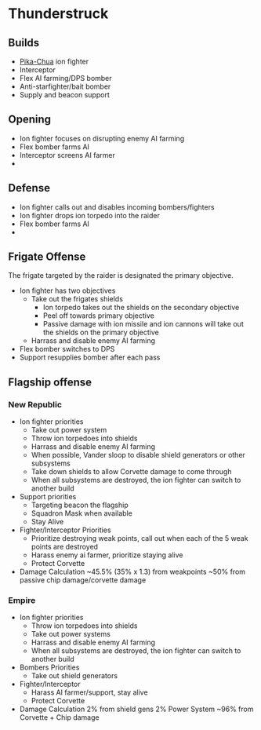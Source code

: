 # Thunderstruck

## Builds

* [Pika-Chua](/knowledgebase/Builds/PikaChua.md) ion fighter
* Interceptor
* Flex AI farming/DPS bomber
* Anti-starfighter/bait bomber
* Supply and beacon support

## Opening

* Ion fighter focuses on disrupting enemy AI farming
* Flex bomber farms AI
* Interceptor screens AI farmer
* 

## Defense

* Ion fighter calls out and disables incoming bombers/fighters
* Ion fighter drops ion torpedo into the raider
* Flex bomber farms AI
* 

## Frigate Offense

The frigate targeted by the raider is designated the primary objective.

* Ion fighter has two objectives
  * Take out the frigates shields
    * Ion torpedo takes out the shields on the secondary objective
    * Peel off towards primary objective
    * Passive damage with ion missile and ion cannons will take out the shields on the primary objective
  * Harrass and disable enemy AI farming
* Flex bomber switches to DPS
* Support resupplies bomber after each pass

## Flagship offense

### New Republic

* Ion fighter priorities
  * Take out power system
  * Throw ion torpedoes into shields
  * Harrass and disable enemy AI farming
  * When possible, Vander sloop to disable shield generators or other subsystems
  * Take down shields to allow Corvette damage to come through
  * When all subsystems are destroyed, the ion fighter can switch to another build
* Support priorities
  * Targeting beacon the flagship
  * Squadron Mask when available
  * Stay Alive
* Fighter/Interceptor Priorities
  * Prioritize destroying weak points, call out when each of the 5 weak points are destroyed
  * Harass enemy ai farmer, prioritize staying alive
  * Protect Corvette
* Damage Calculation ~45.5% (35% x 1.3) from weakpoints ~50% from passive chip damage/corvette damage 
  
### Empire

* Ion fighter priorities
  * Throw ion torpedoes into shields
  * Take out power systems
  * Harrass and disable enemy AI farming
  * When all subsystems are destroyed, the ion fighter can switch to another build
* Bombers Priorities
  * Take out shield generators
* Fighter/Interceptor
  * Harass AI farmer/support, stay alive
  * Protect Corvette
* Damage Calculation 2% from shield gens 2% Power System ~96% from Corvette + Chip damage


